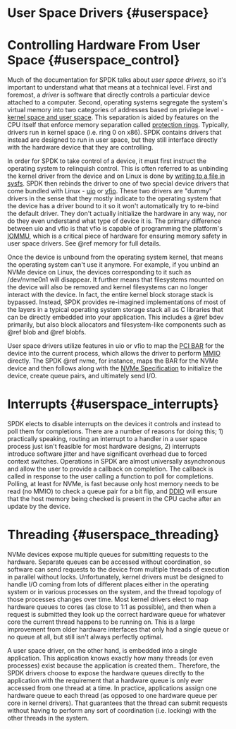 # User Space Drivers {#userspace}

# Controlling Hardware From User Space {#userspace_control}

Much of the documentation for SPDK talks about _user space drivers_, so it's
important to understand what that means at a technical level. First and
foremost, a _driver_ is software that directly controls a particular device
attached to a computer. Second, operating systems segregate the system's
virtual memory into two categories of addresses based on privilege level -
[kernel space and user space](https://en.wikipedia.org/wiki/User_space). This
separation is aided by features on the CPU itself that enforce memory
separation called
[protection rings](https://en.wikipedia.org/wiki/Protection_ring). Typically,
drivers run in kernel space (i.e. ring 0 on x86). SPDK contains drivers that
instead are designed to run in user space, but they still interface directly
with the hardware device that they are controlling.

In order for SPDK to take control of a device, it must first instruct the
operating system to relinquish control. This is often referred to as unbinding
the kernel driver from the device and on Linux is done by
[writing to a file in sysfs](https://lwn.net/Articles/143397/).
SPDK then rebinds the driver to one of two special device drivers that come
bundled with Linux -
[uio](https://www.kernel.org/doc/html/latest/driver-api/uio-howto.html) or
[vfio](https://www.kernel.org/doc/Documentation/vfio.txt). These two drivers
are "dummy" drivers in the sense that they mostly indicate to the operating
system that the device has a driver bound to it so it won't automatically try
to re-bind the default driver. They don't actually initialize the hardware in
any way, nor do they even understand what type of device it is. The primary
difference between uio and vfio is that vfio is capable of programming the
platform's
[IOMMU](https://en.wikipedia.org/wiki/Input%E2%80%93output_memory_management_unit),
which is a critical piece of hardware for ensuring memory safety in user space
drivers. See @ref memory for full details.

Once the device is unbound from the operating system kernel, that means the
operating system can't use it anymore. For example, if you unbind an NVMe
device on Linux, the devices corresponding to it such as /dev/nvme0n1 will
disappear. It further means that filesystems mounted on the device will also be
removed and kernel filesystems can no longer interact with the device. In fact,
the entire kernel block storage stack is bypassed. Instead, SPDK provides
re-imagined implementations of most of the layers in a typical operating system
storage stack all as C libraries that can be directly embedded into your
application. This includes a @ref bdev primarily, but also block allocators and
filesystem-like components such as @ref blob and @ref blobfs.

User space drivers utilize features in uio or vfio to map the
[PCI BAR](https://en.wikipedia.org/wiki/PCI_configuration_space) for the device
into the current process, which allows the driver to perform
[MMIO](https://en.wikipedia.org/wiki/Memory-mapped_I/O) directly. The SPDK @ref
nvme, for instance, maps the BAR for the NVMe device and then follows along
with the
[NVMe Specification](http://nvmexpress.org/wp-content/uploads/NVM_Express_Revision_1.3.pdf)
to initialize the device, create queue pairs, and ultimately send I/O.

# Interrupts {#userspace_interrupts}

SPDK elects to disable interrupts on the devices it controls and instead to
poll them for completions. There are a number of reasons for doing this; 1)
practically speaking, routing an interrupt to a handler in a user space process
just isn't feasible for most hardware designs, 2) interrupts introduce software
jitter and have significant overhead due to forced context switches. Operations
in SPDK are almost universally asynchronous and allow the user to provide a
callback on completion. The callback is called in response to the user calling
a function to poll for completions. Polling, at least for NVMe, is fast because
only host memory needs to be read (no MMIO) to check a queue pair for a bit
flip, and
[DDIO](https://www.intel.com/content/www/us/en/io/data-direct-i-o-technology.html)
will ensure that the host memory being checked is present in the CPU cache
after an update by the device.

# Threading {#userspace_threading}

NVMe devices expose multiple queues for submitting requests to the hardware.
Separate queues can be accessed without coordination, so software can send
requests to the device from multiple threads of execution in parallel without
locks. Unfortunately, kernel drivers must be designed to handle I/O coming from
lots of different places either in the operating system or in various processes
on the system, and the thread topology of those processes changes over time.
Most kernel drivers elect to map hardware queues to cores (as close to 1:1 as
possible), and then when a request is submitted they look up the correct
hardware queue for whatever core the current thread happens to be running on.
This is a large improvement from older hardware interfaces that only had a
single queue or no queue at all, but still isn't always perfectly optimal.

A user space driver, on the other hand, is embedded into a single application.
This application knows exactly how many threads (or even processes) exist
because the application is created them.. Therefore, the SPDK drivers choose to
expose the hardware queues directly to the application with the requirement
that a hardware queue is only ever accessed from one thread at a time. In
practice, applications assign one hardware queue to each thread (as opposed to
one hardware queue per core in kernel drivers). That guarantees that the thread
can submit requests without having to perform any sort of coordination (i.e.
locking) with the other threads in the system.
